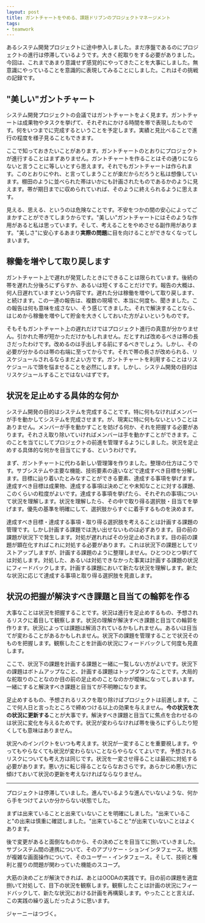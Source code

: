 ```yaml
---
layout: post
title: ガントチャートをやめる、課題ドリブンのプロジェクトマネージメント
tags: 
- teamwork
---
```


あるシステム開発プロジェクトに途中参入しました。まだ序盤であるのにプロジェクトの進行は停滞しているようです。大きく舵取りをする必要がありました。今回は、これまであまり意識せず感覚的にやってきたことを大事にしました。無意識にやっていることを意識的に表現してみることにしました。これはその挑戦の記録です。

## "美しい"ガントチャート

システム開発プロジェクトの会議ではガントチャートをよく見ます。ガントチャートは成果物やタスクを挙げて、それぞれにかける時間を帯で表現したものです。何をいつまでに完成するということを予定します。実績と見比べることで進行の程度を様子見ることもできます。

ここで知っておきたいことがあります。ガントチャートのとおりにプロジェクトが進行することはまずありません。ガントチャートを作ることはその通りにならないと言うことに等しいとすら思えます。それでもガントチャートは作られます。このとおりにやれ、と言ってしまうことが楽だからだろうと私は想像しています。棚田のように並べられた帯はいかにも計画されたものであるかのように見えます。帯が期日までに収められていれば、そのように終えられるように思えます。

見える、思える、というのは危険なことです。不安をつかの間の安心によってごまかすことができてしまうからです。"美しい"ガントチャートにはそのような作用があると私は思っています。そして、考えることをやめさせる副作用があります。"美しさ"に安心するあまり**実際の問題**に目を向けることができなくなってしまいます。

## 稼働を増やして取り戻します

ガントチャート上で遅れが発覚したときにできることは限られています。後続の帯を遅れた分後ろにずらすか、あるいは短くすることだけです。報告の大概は、何人日遅れていますという内容です。遅れた分は稼働を増やして取り戻します、と続けます。この一連の報告は、複数の現場で、本当に何度も、聞きました。この報告は何も意味を成さない、そう感じてきました。それで解決することなら、はじめから稼働を増やして貯金を大きくしておいた方がよいというものです。

そもそもガントチャート上の遅れだけではプロジェクト進行の真意が分かりません。引かれた帯が短かっただけかもしれません。だとすれば改めるべきは帯の長さだったわけです。改めるのは手出しする前にするべきでしょう。しかし、その必要が分かるのは帯の右端に至ってからです。それで帯の長さが改められる、リスケジュールされるならまだよい方です。ガントチャートを利用することはリスケジュールで頭を悩ませることを必然にします。しかし、システム開発の目的はリスケジュールすることではないはずです。

## 状況を足止めする具体的な何か

システム開発の目的はシステムを完成することです。特に何もなければメンバーが手を動かしてシステムを完成させます。が、現実に特に何もないということはありません。メンバーが手を動かすことを妨げる何か、それを把握する必要があります。それさえ取り除いていければメンバーは手を動かすことができます。このことを当てにしてプロジェクトの前進を管理するようにしました。状況を足止めする具体的な何かを目当てにする、というわけです。

まず、ガントチャートに代わる新しい管理簿を作りました。整理の仕方はこうです。サブシステムや主要な機能、技術要素の違いなどで達成すべき目標を分解します。目標に辿り着いたとみなすことができる要素、達成する事項を挙げます。達成すべき目標は成果物、達成する事項は決めごとや未知なことに対する課題、このくらいの粒度がよいです。達成する事項を挙げたら、それぞれの事項について状況を理解します。状況を理解したら、その中で取り得る選択肢・目当てを挙げます。優先の基準を明確にして、選択肢からすぐに着手するものを決めます。

達成すべき目標・達成する事項・取り得る選択肢を考えることは計画する課題の管理です。しかし計画する課題では洗い出せないものは必ずあります。目の前の課題が状況下で発生します。対処が遅れればその分足止めされます。目の前の課題が顕在化すればこれに対処する必要があります。これは状況下の課題としてリストアップしますが、計画する課題のように整理しません。ひとつひとつ挙げては対処します。対処した、あるいは対処できなかった事実は計画する課題の状況にフィードバックします。計画する課題において新たな状況を理解します。新たな状況に応じて達成する事項と取り得る選択肢を見直します。

## 状況の把握が解決すべき課題と目当ての輪郭を作る

大事なことは状況を把握することです。状況は進行を足止めするもの、予想されるリスクに着目して観察します。状況の理解が解決すべき課題と目当ての輪郭を作ります。状況によっては課題は解消されているかもしれません。あるいは目当てが変わることがあるかもしれません。状況下の課題を管理することで状況そのものを把握します。観察したことを計画の状況にフィードバックして何度も見直します。

ここで、状況下の課題を計画する課題と一緒に一覧しない方がよいです。状況下の課題はボトムアップなこと、計画する課題はトップダウンなことです。大局的な舵取りのことなのか目の前の足止めのことなのかが曖昧になってしまいます。一緒にすると解決すべき課題と目当てが不明瞭になります。

足止めするもの、予想されるリスクを取り除けばプロジェクトは前進します。ここで何人日と言ったところで締めつける以上の効果を与えません。**今の状況を次の状況に更新する**ことが大事です。解決すべき課題と目当てに焦点を合わせるのは状況に変化を与えるためです。状況が変わらなければ帯を後ろにずらしたり短くしても意味はありません。

状況へのインパクトをいつも考えます。状況が一変することを重要視します。やってもやらなくても状況が変わらないことならやらなくてよいです。予想されるリスクについても考え方は同じです。状況を一変させ得ることは最初に対処する必要があります。悪い方に転じ得ることならなおさらです。あらかじめ悪い方に傾けておいて状況の更新を考えなければならなりません。

----

プロジェクトは停滞していました。進んでいるような進んでいないような、何から手をつけてよいか分からない状態でした。

まずは出来ていることと出来ていないことを明確にしました。"出来ていること"の出来は慎重に確認しました。"出来ていること"が出来ていないことはよくあります。

後で変更があると面倒なものから、その決めごとを目当てに捌いていきました。サブシステム間の連携について、そのアプリケー・ションインタフェース。状態が複雑な画面操作について、そのユーザー・インタフェース。そして、技術と権利と握りの問題が関わっていた機能のスコープ。

大筋の決めごとが解決できれば、あとはOODAの実践です。目の前の課題を適宜捌いて対処して、目下の状況を観察します。観察したことは計画の状況にフィードバックして、新たな状況における計画を再構築します。やったことと言えば、この実践の繰り返しだったように思います。

ジャーニーはつづく。